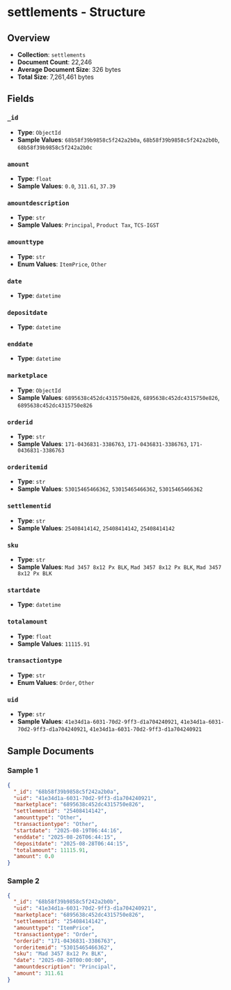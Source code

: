 # settlements - Structure

## Overview
- **Collection**: `settlements`
- **Document Count**: 22,246
- **Average Document Size**: 326 bytes
- **Total Size**: 7,261,461 bytes

## Fields

### `_id`

- **Type**: `ObjectId`
- **Sample Values**: `68b58f39b9858c5f242a2b0a`, `68b58f39b9858c5f242a2b0b`, `68b58f39b9858c5f242a2b0c`

### `amount`

- **Type**: `float`
- **Sample Values**: `0.0`, `311.61`, `37.39`

### `amountdescription`

- **Type**: `str`
- **Sample Values**: `Principal`, `Product Tax`, `TCS-IGST`

### `amounttype`

- **Type**: `str`
- **Enum Values**: `ItemPrice`, `Other`

### `date`

- **Type**: `datetime`

### `depositdate`

- **Type**: `datetime`

### `enddate`

- **Type**: `datetime`

### `marketplace`

- **Type**: `ObjectId`
- **Sample Values**: `6895638c452dc4315750e826`, `6895638c452dc4315750e826`, `6895638c452dc4315750e826`

### `orderid`

- **Type**: `str`
- **Sample Values**: `171-0436831-3386763`, `171-0436831-3386763`, `171-0436831-3386763`

### `orderitemid`

- **Type**: `str`
- **Sample Values**: `53015465466362`, `53015465466362`, `53015465466362`

### `settlementid`

- **Type**: `str`
- **Sample Values**: `25408414142`, `25408414142`, `25408414142`

### `sku`

- **Type**: `str`
- **Sample Values**: `Mad 3457 8x12 Px BLK`, `Mad 3457 8x12 Px BLK`, `Mad 3457 8x12 Px BLK`

### `startdate`

- **Type**: `datetime`

### `totalamount`

- **Type**: `float`
- **Sample Values**: `11115.91`

### `transactiontype`

- **Type**: `str`
- **Enum Values**: `Order`, `Other`

### `uid`

- **Type**: `str`
- **Sample Values**: `41e34d1a-6031-70d2-9ff3-d1a704240921`, `41e34d1a-6031-70d2-9ff3-d1a704240921`, `41e34d1a-6031-70d2-9ff3-d1a704240921`


## Sample Documents

### Sample 1

```json
{
  "_id": "68b58f39b9858c5f242a2b0a",
  "uid": "41e34d1a-6031-70d2-9ff3-d1a704240921",
  "marketplace": "6895638c452dc4315750e826",
  "settlementid": "25408414142",
  "amounttype": "Other",
  "transactiontype": "Other",
  "startdate": "2025-08-19T06:44:16",
  "enddate": "2025-08-26T06:44:15",
  "depositdate": "2025-08-28T06:44:15",
  "totalamount": 11115.91,
  "amount": 0.0
}
```

### Sample 2

```json
{
  "_id": "68b58f39b9858c5f242a2b0b",
  "uid": "41e34d1a-6031-70d2-9ff3-d1a704240921",
  "marketplace": "6895638c452dc4315750e826",
  "settlementid": "25408414142",
  "amounttype": "ItemPrice",
  "transactiontype": "Order",
  "orderid": "171-0436831-3386763",
  "orderitemid": "53015465466362",
  "sku": "Mad 3457 8x12 Px BLK",
  "date": "2025-08-20T00:00:00",
  "amountdescription": "Principal",
  "amount": 311.61
}
```

